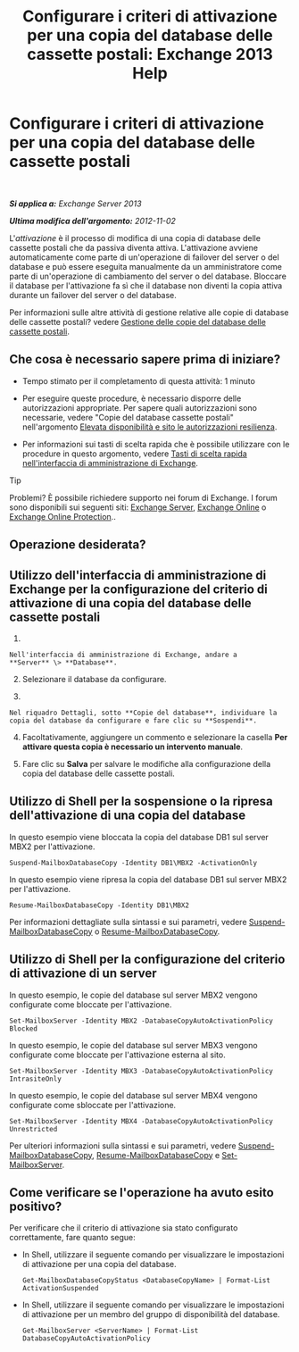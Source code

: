 ﻿---
title: 'Configurare i criteri di attivazione per una copia del database delle cassette postali: Exchange 2013 Help'
TOCTitle: Configurare i criteri di attivazione per una copia del database delle cassette postali
ms:assetid: 6b37ed6e-2e36-4688-b485-8fdbb8193ec8
ms:mtpsurl: https://technet.microsoft.com/it-it/library/Dd298046(v=EXCHG.150)
ms:contentKeyID: 50480828
ms.date: 05/22/2018
mtps_version: v=EXCHG.150
ms.translationtype: MT
---

# Configurare i criteri di attivazione per una copia del database delle cassette postali

 

_**Si applica a:** Exchange Server 2013_

_**Ultima modifica dell'argomento:** 2012-11-02_

L'*attivazione* è il processo di modifica di una copia di database delle cassette postali che da passiva diventa attiva. L'attivazione avviene automaticamente come parte di un'operazione di failover del server o del database e può essere eseguita manualmente da un amministratore come parte di un'operazione di cambiamento del server o del database. Bloccare il database per l'attivazione fa sì che il database non diventi la copia attiva durante un failover del server o del database.

Per informazioni sulle altre attività di gestione relative alle copie di database delle cassette postali? vedere [Gestione delle copie del database delle cassette postali](managing-mailbox-database-copies-exchange-2013-help.md).

## Che cosa è necessario sapere prima di iniziare?

  - Tempo stimato per il completamento di questa attività: 1 minuto

  - Per eseguire queste procedure, è necessario disporre delle autorizzazioni appropriate. Per sapere quali autorizzazioni sono necessarie, vedere "Copie del database cassette postali" nell'argomento [Elevata disponibilità e sito le autorizzazioni resilienza](high-availability-and-site-resilience-permissions-exchange-2013-help.md).

  - Per informazioni sui tasti di scelta rapida che è possibile utilizzare con le procedure in questo argomento, vedere [Tasti di scelta rapida nell'interfaccia di amministrazione di Exchange](keyboard-shortcuts-in-the-exchange-admin-center-exchange-online-protection-help.md).


> [!TIP]
> Problemi? È possibile richiedere supporto nei forum di Exchange. I forum sono disponibili sui seguenti siti: <A href="https://go.microsoft.com/fwlink/p/?linkid=60612">Exchange Server</A>, <A href="https://go.microsoft.com/fwlink/p/?linkid=267542">Exchange Online</A> o <A href="https://go.microsoft.com/fwlink/p/?linkid=285351">Exchange Online Protection</A>..



## Operazione desiderata?

## Utilizzo dell'interfaccia di amministrazione di Exchange per la configurazione del criterio di attivazione di una copia del database delle cassette postali

1.  
    
    Nell'interfaccia di amministrazione di Exchange, andare a **Server** \> **Database**.

2.  Selezionare il database da configurare.

3.  
    
    Nel riquadro Dettagli, sotto **Copie del database**, individuare la copia del database da configurare e fare clic su **Sospendi**.

4.  Facoltativamente, aggiungere un commento e selezionare la casella **Per attivare questa copia è necessario un intervento manuale**.

5.  Fare clic su **Salva** per salvare le modifiche alla configurazione della copia del database delle cassette postali.

## Utilizzo di Shell per la sospensione o la ripresa dell'attivazione di una copia del database

In questo esempio viene bloccata la copia del database DB1 sul server MBX2 per l'attivazione.

    Suspend-MailboxDatabaseCopy -Identity DB1\MBX2 -ActivationOnly

In questo esempio viene ripresa la copia del database DB1 sul server MBX2 per l'attivazione.

    Resume-MailboxDatabaseCopy -Identity DB1\MBX2

Per informazioni dettagliate sulla sintassi e sui parametri, vedere [Suspend-MailboxDatabaseCopy](https://technet.microsoft.com/it-it/library/dd351074\(v=exchg.150\)) o [Resume-MailboxDatabaseCopy](https://technet.microsoft.com/it-it/library/dd335220\(v=exchg.150\)).

## Utilizzo di Shell per la configurazione del criterio di attivazione di un server

In questo esempio, le copie del database sul server MBX2 vengono configurate come bloccate per l'attivazione.

    Set-MailboxServer -Identity MBX2 -DatabaseCopyAutoActivationPolicy Blocked

In questo esempio, le copie del database sul server MBX3 vengono configurate come bloccate per l'attivazione esterna al sito.

    Set-MailboxServer -Identity MBX3 -DatabaseCopyAutoActivationPolicy IntrasiteOnly

In questo esempio, le copie del database sul server MBX4 vengono configurate come sbloccate per l'attivazione.

    Set-MailboxServer -Identity MBX4 -DatabaseCopyAutoActivationPolicy Unrestricted

Per ulteriori informazioni sulla sintassi e sui parametri, vedere [Suspend-MailboxDatabaseCopy](https://technet.microsoft.com/it-it/library/dd351074\(v=exchg.150\)), [Resume-MailboxDatabaseCopy](https://technet.microsoft.com/it-it/library/dd335220\(v=exchg.150\)) e [Set-MailboxServer](https://technet.microsoft.com/it-it/library/aa998651\(v=exchg.150\)).

## Come verificare se l'operazione ha avuto esito positivo?

Per verificare che il criterio di attivazione sia stato configurato correttamente, fare quanto segue:

  - In Shell, utilizzare il seguente comando per visualizzare le impostazioni di attivazione per una copia del database.
    
        Get-MailboxDatabaseCopyStatus <DatabaseCopyName> | Format-List ActivationSuspended

  - In Shell, utilizzare il seguente comando per visualizzare le impostazioni di attivazione per un membro del gruppo di disponibilità del database.
    
        Get-MailboxServer <ServerName> | Format-List DatabaseCopyAutoActivationPolicy

